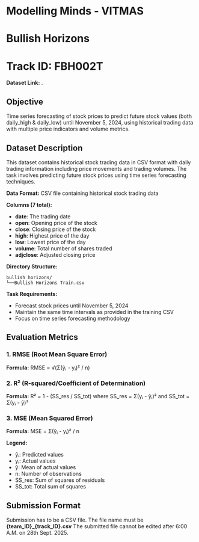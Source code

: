 # Modelling Minds - VITMAS
# Bullish Horizons
# Track ID: FBH002T
**Dataset Link:** . 
## Objective
Time series forecasting of stock prices to predict future stock values (both daily_high & daily_low) until November 5, 2024, using historical trading data with multiple price indicators and volume metrics.

## Dataset Description
This dataset contains historical stock trading data in CSV format with daily trading information including price movements and trading volumes. The task involves predicting future stock prices using time series forecasting techniques.

**Data Format:** CSV file containing historical stock trading data

**Columns (7 total):**
- **date**: The trading date
- **open**: Opening price of the stock
- **close**: Closing price of the stock  
- **high**: Highest price of the day
- **low**: Lowest price of the day
- **volume**: Total number of shares traded
- **adjclose**: Adjusted closing price

**Directory Structure:**
```
bullish horizons/
└──Bullish Horizons Train.csv
```

**Task Requirements:**
- Forecast stock prices until November 5, 2024
- Maintain the same time intervals as provided in the training CSV
- Focus on time series forecasting methodology

## Evaluation Metrics

### 1. RMSE (Root Mean Square Error)
**Formula:** RMSE = √(Σ(ŷᵢ - yᵢ)² / n)
### 2. R² (R-squared/Coefficient of Determination)
**Formula:** R² = 1 - (SS_res / SS_tot)
where SS_res = Σ(yᵢ - ŷᵢ)² and SS_tot = Σ(yᵢ - ȳ)²
### 3. MSE (Mean Squared Error)  
**Formula:** MSE = Σ(ŷᵢ - yᵢ)² / n

**Legend:**
- ŷᵢ: Predicted values
- yᵢ: Actual values
- ȳ: Mean of actual values
- n: Number of observations
- SS_res: Sum of squares of residuals
- SS_tot: Total sum of squares

## Submission Format
Submission has to be a CSV file. The file name must be **{team_ID}_{track_ID}.csv** 
The submitted file cannot be edited after 6:00 A.M. on 28th Sept. 2025.